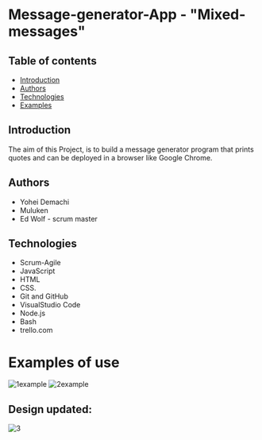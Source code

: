 # Message-generator-App - "Mixed-messages"

## Table of contents
* [Introduction](#Introduction)
* [Authors](#Authors)
* [Technologies](#Technologies)
* [Examples](#Examples)

## Introduction
The aim of this Project, is to build a message generator program that prints quotes and can be deployed in a browser like Google Chrome.

## Authors
* Yohei Demachi
* Muluken
* Ed Wolf - scrum master


## Technologies
* Scrum-Agile
* JavaScript
* HTML
* CSS.
* Git and GitHub
* VisualStudio Code
* Node.js
* Bash
* trello.com

# Examples of use

![1example](https://user-images.githubusercontent.com/91706719/136922961-ffff49d8-6396-4bc5-9d4a-3254b116e74e.png)
![2example](https://user-images.githubusercontent.com/91706719/136922984-c2a373ff-8f2a-42cc-8a33-21e4e7c3cb92.png)
## Design updated:
![3](https://user-images.githubusercontent.com/91706719/137047225-e724703a-3026-470f-857d-92262a950924.png)

